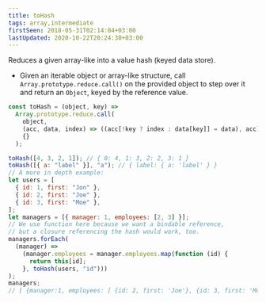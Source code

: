 ```yaml
---
title: toHash
tags: array,intermediate
firstSeen: 2018-05-31T02:14:04+03:00
lastUpdated: 2020-10-22T20:24:30+03:00
---
```


Reduces a given array-like into a value hash (keyed data store).

- Given an iterable object or array-like structure, call `Array.prototype.reduce.call()` on the provided object to step over it and return an `Object`, keyed by the reference value.

```js
const toHash = (object, key) =>
  Array.prototype.reduce.call(
    object,
    (acc, data, index) => ((acc[!key ? index : data[key]] = data), acc),
    {}
  );
```

```js
toHash([4, 3, 2, 1]); // { 0: 4, 1: 3, 2: 2, 3: 1 }
toHash([{ a: "label" }], "a"); // { label: { a: 'label' } }
// A more in depth example:
let users = [
  { id: 1, first: "Jon" },
  { id: 2, first: "Joe" },
  { id: 3, first: "Moe" },
];
let managers = [{ manager: 1, employees: [2, 3] }];
// We use function here because we want a bindable reference,
// but a closure referencing the hash would work, too.
managers.forEach(
  (manager) =>
    (manager.employees = manager.employees.map(function (id) {
      return this[id];
    }, toHash(users, "id")))
);
managers;
// [ {manager:1, employees: [ {id: 2, first: 'Joe'}, {id: 3, first: 'Moe'} ] } ]
```
